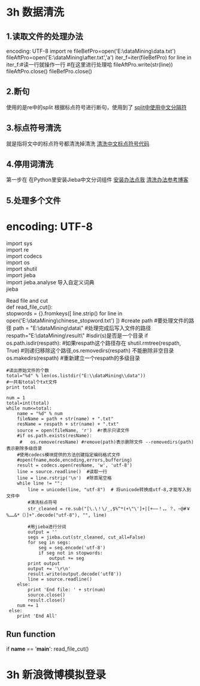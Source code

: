 # 3h 数据清洗
## 1.读取文件的处理办法
encoding: UTF-8
import re
fileBefPro=open('E:\\dataMining\\data.txt')
fileAftPro=open('E:\\dataMining\\after.txt','a') 
iter_f=iter(fileBefPro)
for line in iter_f:#读一行就操作一行
    #在这里进行处理哈
    fileAftPro.write(str(line))
fileAftPro.close()
fileBefPro.close()
## 2.断句 
使用的是re中的split
根据标点符号进行断句，使用到了 [split中使用中文分隔符](https://segmentfault.com/q/1010000002461248)
## 3.标点符号清洗
就是指将文中的标点符号都清洗掉清洗 [清洗中文标点符号代码](http://blog.csdn.net/mach_learn/article/details/41744487)
## 4.停用词清洗
第一步在 在Python里安装Jieba中文分词组件 [安装办法点我](http://blog.csdn.net/sanqima/article/details/50965439)
[清洗办法参考博客](http://blog.sina.com.cn/s/blog_bccfcaf90101ell5.html)
## 5.处理多个文件
# encoding: UTF-8
import sys  
import re  
import codecs  
import os  
import shutil  
import jieba  
import jieba.analyse
导入自定义词典  
jieba  

Read file and cut  
def read_file_cut():   
    stopwords = {}.fromkeys([ line.strip() for line in open('E:\\dataMining\\chinese_stopword.txt') ])
    #create path
    #要处理文件的路径
    path = "E:\\dataMining\\data\\"
    #处理完成后写入文件的路径
    respath="E:\\dataMining\\result\\"
    #isdir(s)是否是一个目录
    if os.path.isdir(respath):  #如果respath这个路径存在
        shutil.rmtree(respath, True)  #则递归移除这个路径,os.removedirs(respath) 不能删除非空目录
    os.makedirs(respath)  #重新建立一个respath的多级目录
        
        
    #读出原始文件的个数
    total="%d" % len(os.listdir("E:\\dataMining\\data"))
    #一共有total个txt文件
    print total  
  
    num = 1
    total=int(total)
    while num<=total:
        name = "%d" % num   
        fileName = path + str(name) + ".txt"  
        resName = respath + str(name) + ".txt"  
        source = open(fileName, 'r')  #r表示只读文件
        #if os.path.exists(resName):  
         #   os.remove(resName) #remove(path)表示删除文件 --removedirs(path)表示删除多级目录
        #使用codecs模块提供的方法创建指定编码格式文件
        #open(fname,mode,encoding,errors,buffering)
        result = codecs.open(resName, 'w', 'utf-8')  
        line = source.readline()  #读取一行
        line = line.rstrip('\n')  #除首尾空格 
        while line != "":
            line = unicode(line, "utf-8")  # 将unicode转换成utf-8,才能写入到文件中
            #清洗标点符号
            str_cleaned = re.sub("[\.\！\/_,$%^*(+\"\']+|[+——！，。？、~@#￥%……&*（）]+".decode("utf-8"), "", line)

            #用jieba进行分词
            output = ''
            segs = jieba.cut(str_cleaned, cut_all=False)
            for seg in segs:
                seg = seg.encode('utf-8')
                if seg not in stopwords:
                    output += seg
            print output
            output += '\r\n'
            result.write(output.decode('utf8'))
            line = source.readline()
        else:
            print 'End file: ' + str(num)
            source.close()
            result.close()
        num += 1
     else:
        print 'End All'

## Run function
if __name__ == '__main__':
    read_file_cut()

# 3h 新浪微博模拟登录

